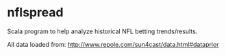 nflspread
=========

Scala program to help analyze historical NFL betting trends/results.

All data loaded from: http://www.repole.com/sun4cast/data.html#dataprior